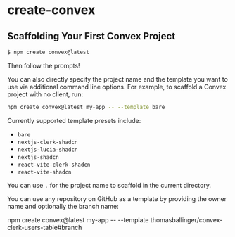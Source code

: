 # create-convex

## Scaffolding Your First Convex Project

```bash
$ npm create convex@latest
```

Then follow the prompts!

You can also directly specify the project name and the template you want to use
via additional command line options. For example, to scaffold a Convex project
with no client, run:

```bash
npm create convex@latest my-app -- --template bare
```

Currently supported template presets include:

- `bare`
- `nextjs-clerk-shadcn`
- `nextjs-lucia-shadcn`
- `nextjs-shadcn`
- `react-vite-clerk-shadcn`
- `react-vite-shadcn`

You can use `.` for the project name to scaffold in the current directory.

You can use any repository on GitHub as a template by providing the owner name and optionally the branch name:

npm create convex@latest my-app -- --template thomasballinger/convex-clerk-users-table#branch
